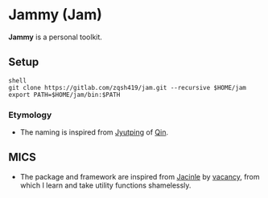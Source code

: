 # Jammy (Jam)

**Jammy** is a personal toolkit.

## Setup

```
shell
git clone https://gitlab.com/zqsh419/jam.git --recursive $HOME/jam
export PATH=$HOME/jam/bin:$PATH
```

### Etymology
* The naming is inspired from [Jyutping](https://en.wikipedia.org/wiki/Jyutping) of [Qin](https://en.wiktionary.org/wiki/%E6%AC%BD).

## MICS

* The package and framework are inspired from [Jacinle](https://github.com/vacancy/Jacinle) by [vacancy](https://github.com/vacancy), from which I learn and take utility functions shamelessly.

